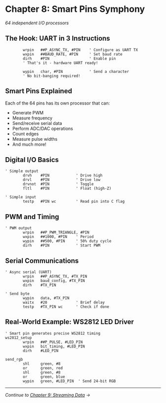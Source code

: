 # Chapter 8: Smart Pins Symphony

*64 independent I/O processors*

## The Hook: UART in 3 Instructions

```pasm2
        wrpin   ##P_ASYNC_TX, #PIN    ' Configure as UART TX
        wxpin   ##BAUD_RATE, #PIN     ' Set baud rate
        dirh    #PIN                  ' Enable pin
        ' That's it - hardware UART ready!
        
        wypin   char, #PIN            ' Send a character
        ' No bit-banging required!
```

## Smart Pins Explained

Each of the 64 pins has its own processor that can:
- Generate PWM
- Measure frequency
- Send/receive serial data
- Perform ADC/DAC operations
- Count edges
- Measure pulse widths
- And much more!

## Digital I/O Basics

```pasm2
' Simple output
        drvh    #PIN            ' Drive high
        drvl    #PIN            ' Drive low
        drvnot  #PIN            ' Toggle
        fltl    #PIN            ' Float (high-Z)
        
' Simple input
        testp   #PIN wc         ' Read pin into C flag
```

## PWM and Timing

```pasm2
' PWM output
        wrpin   ##P_PWM_TRIANGLE, #PIN
        wxpin   ##1000, #PIN    ' Period
        wypin   ##500, #PIN     ' 50% duty cycle
        dirh    #PIN            ' Start PWM
```

## Serial Communications

```pasm2
' Async serial (UART)
        wrpin   ##P_ASYNC_TX, #TX_PIN
        wxpin   baud_config, #TX_PIN
        dirh    #TX_PIN
        
' Send byte
        wypin   data, #TX_PIN
        waitx   #20             ' Brief delay
        testp   #TX_PIN wc      ' Check if done
```

## Real-World Example: WS2812 LED Driver

```pasm2
' Smart pin generates precise WS2812 timing
ws2812_setup
        wrpin   ##P_PULSE, #LED_PIN
        wxpin   bit_timing, #LED_PIN
        dirh    #LED_PIN
        
send_rgb
        shl     green, #8
        or      green, red
        shl     green, #8
        or      green, blue
        wypin   green, #LED_PIN  ' Send 24-bit RGB
```

---

*Continue to [Chapter 9: Streaming Data](09-streaming-data.md) →*